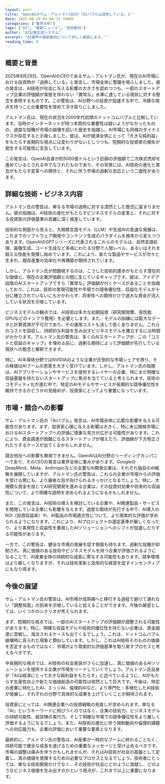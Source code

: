 ```yaml
---
layout: post
title: "OpenAIのサム・アルトマンCEOが「AIバブルは過熱している」と"
date: 2025-08-29 03:44:13 +0000
categories: ["業界分析"]
tags: ["AI", "最新ニュース", "技術動向"]
author: "AI記事生成システム"
excerpt: "AI業界の最新動向について詳しく解説します。"
reading_time: 8
---
```


## 概要と背景

2025年8月29日、OpenAIのCEOであるサム・アルトマン氏が、現在のAI市場における投資熱が「過熱している」と発言し、市場全体に警鐘を鳴らしました。彼の発言は、AI技術が社会に与える影響の大きさを認めつつも、一部のスタートアップ企業の評価額が実態を伴わない「異常な」水準に達している現状に対する懸念を表明するものです。この警告は、AI分野への投資が加速する中で、冷静な視点を持つことの重要性を改めて浮き彫りにしました。

アルトマン氏は、現在の状況を2000年代初頭のドットコムバブルと比較しています。当時のインターネットが持つ本質的な重要性は疑いようがなかったものの、過度な投機が市場の崩壊を招いた歴史を指摘し、AI市場にも同様のダイナミクスが存在すると示唆しました。彼は、AIが経済全体にとって「大きな純利益」をもたらす長期的な視点には変わりがないとしつつも、短期的な投資家の損失が発生する可能性に言及しています。

この発言は、OpenAI自身が約5000億ドルという巨額の評価額で二次株式売却を進めているとされる中でなされたものであり、その背景には、AI技術の進化と普及がもたらす変革への期待と、それに伴う市場の過剰な反応という二面性があります。

## 詳細な技術・ビジネス内容

アルトマン氏の警告は、単なる市場の過熱に対する漠然とした懸念に留まりません。彼の指摘は、AI技術の進化がもたらすビジネスモデルの変革と、それに対する投資家の評価基準の乖離に深く根差しています。

技術的な側面から見ると、大規模言語モデル（LLM）や生成AIの急速な発展は、これまでのソフトウェア開発やコンテンツ生成のパラダイムを根本から変えつつあります。OpenAIのGPTシリーズに代表されるこれらのモデルは、自然言語処理、画像生成、コード生成など多岐にわたる分野で人間レベル、あるいはそれを超える性能を発揮し始めています。これにより、新たな製品やサービスが次々と生まれ、既存産業の効率化や再構築が期待されています。

しかし、アルトマン氏が問題視するのは、こうした技術的進歩がもたらす潜在的な価値と、現在の企業評価額との間に生じているギャップです。彼は、アイデア段階のAIスタートアップですら「異常な」評価額が付くケースがあることを指摘しており、これは、技術の実現可能性や市場での競争優位性、収益化モデルが十分に確立されていないにもかかわらず、将来性への期待だけで過大な資金が流入している状況を示唆しています。

ビジネスモデルの観点では、AI技術は多大な初期投資（研究開発費、高性能GPUなどのインフラ費用）を必要とします。また、モデルの訓練には膨大なデータと計算資源が不可欠であり、その運用コストも決して低くありません。これらのコストを回収し、持続的な利益を生み出すビジネスモデルを確立するには時間がかかります。アルトマン氏の警告は、多くのAIスタートアップが、この「コストと収益のギャップ」を埋める前に、過剰な期待によって評価額が先行している現状への懸念と解釈できます。

特に、AI半導体分野ではNVIDIAのような企業が圧倒的な市場シェアを誇り、その株価はAIブームの恩恵を大きく受けています。しかし、アルトマン氏の指摘は、AIアプリケーションやサービスを提供するレイヤーの企業、特にまだ明確な収益基盤を持たないスタートアップに焦点を当てていると考えられます。技術のコモディティ化が進む中で、特定のAIモデルやサービスが長期的な競争優位性を維持できるかどうかの見極めが、投資家にとってより重要になっています。

## 市場・競合への影響

サム・アルトマン氏の「AIバブル」発言は、AI市場全体に広範な影響を与える可能性があります。まず、投資家心理に与える影響は大きく、特に未公開株市場におけるAIスタートアップへの評価に慎重な見方が広がる可能性があります。これにより、資金調達が困難になるスタートアップが増えたり、評価額が下方修正されたりするケースが出てくるかもしれません。

競合他社への影響も無視できません。OpenAIはAI分野のリーディングカンパニーであり、そのCEOの発言は業界全体に重みがあります。GoogleのDeepMind、Meta、Anthropicなどの主要なAI開発企業は、それぞれ独自のAI戦略を展開していますが、アルトマン氏の警告は、これらの企業が市場からの評価を受ける際にも、より厳格な目が向けられるきっかけとなるでしょう。特に、大規模な資金を投じてAI研究開発を進める企業は、その投資対効果や将来的な収益性について、より明確な説明を求められるようになるかもしれません。

また、この発言は、AI技術の導入を検討している企業や、AI関連製品・サービスを開発している企業にも影響を与えます。過度な期待が先行する中で、AI導入のROI（投資収益率）や、AI製品の市場適合性について、より現実的な評価が求められるようになります。これにより、AIプロジェクトの選定基準が厳しくなったり、より実用性と収益性を重視したAIソリューションへのシフトが加速したりする可能性があります。

一方で、この警告は、健全な市場の発展を促す側面も持ちます。過剰な投機が抑制され、真に価値のある技術やビジネスモデルを持つ企業が評価されるようになることで、AI産業全体の持続的な成長に寄与する可能性もあります。競争環境はより厳しくなりますが、それは技術革新と効率的な経営を促すインセンティブにもなり得ます。

## 今後の展望

サム・アルトマン氏の警告は、AI市場が成熟期へと移行する過程で避けて通れない「調整局面」の到来を示唆していると捉えることができます。今後の展望としては、いくつかのシナリオが考えられます。

まず、短期的な視点では、一部のAIスタートアップの評価額が調整される可能性があります。特に、明確な収益モデルや技術的優位性を持たない企業は、資金調達に苦戦し、淘汰されるケースも出てくるでしょう。これは、ドットコムバブル崩壊時に見られた現象と類似しています。しかし、これはAI技術そのものの価値を否定するものではなく、市場がより現実的な評価基準を取り戻すプロセスと考えるべきです。

中長期的な視点では、AI技術の社会実装がさらに加速し、真に価値のあるAIソリューションを提供する企業が市場をリードしていくでしょう。アルトマン氏自身が「AIは経済にとって大きな純利益をもたらす」と述べているように、AIがもたらす生産性向上や新たな価値創造の可能性は依然として巨大です。今後は、特定の産業に特化したAI、エッジAI、倫理的AIなど、より専門化・多様化したAI技術が発展し、それぞれの分野で具体的な成果を上げていくことが期待されます。

投資家にとっては、AI関連企業への投資戦略の見直しが求められます。単なる「AI」というキーワードに飛びつくのではなく、企業の技術力、ビジネスモデルの持続可能性、経営陣の実行力、そして明確な市場での競争優位性をより厳しく評価するようになるでしょう。また、AI技術の進化に伴う規制動向や倫理的課題への対応能力も、企業の評価において重要な要素となります。

最終的に、アルトマン氏の警告は、AI産業が一時的なブームに終わることなく、持続可能で健全な成長を遂げるための重要なメッセージと受け止めるべきです。市場の調整は痛みを伴うかもしれませんが、それはAI技術が社会の基盤として定着し、真の価値を発揮するための必要なプロセスとなるでしょう。技術者にとっては、単なる技術開発だけでなく、その技術が社会にどのように貢献し、どのようなビジネス価値を生み出すのかという視点が、これまで以上に重要になります。
